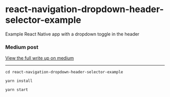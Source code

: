 # react-navigation-dropdown-header-selector-example
Example React Native app with a dropdown toggle in the header
    
### Medium post
[View the full write up on medium](https://medium.com/tokensoft/creating-a-custom-dropdown-header-component-with-react-navigation-65b751b7784c)

-----------------

`cd react-navigation-dropdown-header-selector-example`

`yarn install`

`yarn start`

